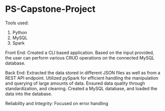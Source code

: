 # PS-Capstone-Project

Tools used:
1) Python
2) MySQL
3) Spark

Front End: 
Created a CLI based application. Based on the input provided, the user can perform various CRUD operations on the connected MySQL database.

Back End:
Extracted the data stored in different JSON files as well as from a REST API endpoint.
Utilized pySpark for efficient handling the manipulation and querying of large amounts of data.
Ensured data quality through standardization, and cleaning.
Created a MySQL database, and loaded the data into the database.

Reliability and Integrity:
Focused on error handling
